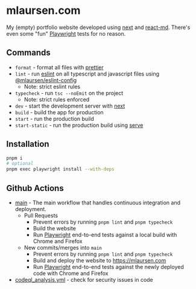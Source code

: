 # mlaursen.com

My (empty) portfolio website developed using [next] and [react-md]. There's even
some "fun" [Playwright] tests for no reason.

## Commands

- `format` - format all files with [prettier]
- `lint` - run [eslint] on all typescript and javascript files using
  [@mlaursen/eslint-config]
  - Note: strict eslint rules
- `typecheck` - run `tsc --noEmit` on the project
  - Note: strict rules enforced
- `dev` - start the development server with [next]
- `build` - build the app for production
- `start` - run the production build
- `start-static` - run the production build using [serve]

## Installation

```sh
pnpm i
# optional
pnpm exec playwright install --with-deps
```

## Github Actions

- [main](./.github/workflows/main.yml) - The main workflow that handles
  continuous integration and deployment.
  - Pull Requests
    - Prevent errors by running `pnpm lint` and `pnpm typecheck`
    - Build the website
    - Run [Playwright] end-to-end tests against a local build with Chrome and
      Firefox
  - New commits/merges into `main`
    - Prevent errors by running `pnpm lint` and `pnpm typecheck`
    - Build and deploy the website to https://mlaursen.com
    - Run [Playwright] end-to-end tests against the newly deployed code with Chrome
      and Firefox
- [codeql_analysis.yml](./.github/workflows/codeql_analysis.yml) - check for
  security issues in code

[react-md]: https://react-md.dev
[eslint]: https://github.com/eslint/eslint
[next]: https://nextjs.org/
[playwright]: https://playwright.dev/
[prettier]: https://prettier.io
[serve]: https://www.npmjs.com/package/serve
[@mlaursen/eslint-config]: https://github.com/mlaursen/eslint-config
